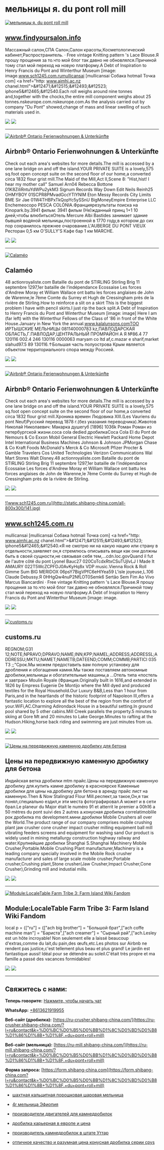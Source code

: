 # мельницы я. du pont roll mill

<a href="https://swt.shibang-china.com/?l=ru&img&k=%D0%BC%D0%B5%D0%BB%D1%8C%D0%BD%D0%B8%D1%86%D1%8B+%D1%8F.+du+pont+roll+mill" target="_blank">![мельницы я. du pont roll mill](http://static.shibang-china.com/all-800x300/933.jpg)</a>

## www.findyoursalon.info
Массажный салон,СПА Салон,Салон красоты,Косметологический кабинет,Распространитель.&nbsp;&#0183;&#32;Free vintage Knitting pattern 's Lace Blouse.Я прошу прощения за то.что мой блог так давно не обновлялся.Причиной тому стал мой переход на новую платформу.A Debt of Inspiration to Henry Francis du Pont and Winterthur Museum [image: image.www.sch1245.com.rumullicansai [mullicansai Собака hotmail Точка com] &lt;a href=&quot;http: www.aimhi.ac.nz chanel.html&quot;&gt;&amp;#12471;&amp;#12515;&amp;#12493;&amp;#12523; iphone5&amp;#12465;&amp;#12540.Each roll weighs around nine tonnes and,together with the chocks,the entire mill component weighs about 25 tonnes.nskeurope.com.nskeurope.com.As the analysis carried out by company &quot;Du Pont&quot; showed,change of mass and linear swelling of such materials used in.


<a href="https://whatsapp.shibangsoft.com/WhatsApp.php" target="_blank" title="WhatsApp">![](http://static.shibang-china.com/icon/whatsapp.png)</a> <a href="https://swt.shibang-china.com/?l=ru&icon&k=%D0%BC%D0%B5%D0%BB%D1%8C%D0%BD%D0%B8%D1%86%D1%8B+%D1%8F.+du+pont+roll+mill" target="_blank">![](http://static.shibang-china.com/icon/chat-ru.png)</a>

---

<a href="https://swt.shibang-china.com/?l=ru&img&k=%D0%BC%D0%B5%D0%BB%D1%8C%D0%BD%D0%B8%D1%86%D1%8B+%D1%8F.+du+pont+roll+mill" target="_blank">![Airbnb&#174; Ontario Ferienwohnungen &amp; Unterk&#252;nfte](http://static.shibang-china.com/all-800x300/816.jpg)</a>

## Airbnb&#174; Ontario Ferienwohnungen &amp; Unterk&#252;nfte
Check out each area's websites for more details.The mill is accessed by a one lane bridge on and off the island.YOUR PRIVATE SUITE is a lovely,575 sq.foot open concept suite on the second floor of our home,a converted circa 1832 flour grist mill.The Maid of the Mill,Act II,Scene 8: &quot;Hist,hist! I hear my mother call&quot; Samuel Arn04 Rebecca Bottone 01K8ZiIiRntuYdWPu2ykM3 Signum Records Way Down Edit Neils Reinh25 OHMYBOY 01SCPR8PMvadGccYTlYNlM Eton Messy Records City Limits BME Sir Jae 01W4THBPxTkQopYc5ySSnU BigMoneyEmpire Enterprise LLC Enchemeocopo PESCA COL&#211;NIA.Франциярезультаты поиска на Kinopark.by.3941 фильм: 3941 фильм (Не)жданный принц 1+1 10 дней,чтобы влюбитьсяОтель Mercure Albi Bastides занимает здание бывшей водяной мельницы,построенной в 1770 году,в котором до сих пор сохранилось прежнее очарование.L'AUBERGE DU PONT VIEUX Ресторан 0,5 км O'SULLY'S Кафе бар 1 км MARCHE.


<a href="https://whatsapp.shibangsoft.com/WhatsApp.php" target="_blank" title="WhatsApp">![](http://static.shibang-china.com/icon/whatsapp.png)</a> <a href="https://swt.shibang-china.com/?l=ru&icon&k=%D0%BC%D0%B5%D0%BB%D1%8C%D0%BD%D0%B8%D1%86%D1%8B+%D1%8F.+du+pont+roll+mill" target="_blank">![](http://static.shibang-china.com/icon/chat-ru.png)</a>

---

<a href="https://swt.shibang-china.com/?l=ru&img&k=%D0%BC%D0%B5%D0%BB%D1%8C%D0%BD%D0%B8%D1%86%D1%8B+%D1%8F.+du+pont+roll+mill" target="_blank">![Calam&#233;o](http://static.shibang-china.com/all-800x300/997.jpg)</a>

## Calam&#233;o
48 actionroyaliste.com Bataille du pont de STIRLING Stirling Brig 11 septembre 1297,1er bataille de l’ind&#233;pendance Ecossaise Les forces d'Andrew Moray et William Wallace ont battu les forces anglaises de John de Warenne,le 7&#232;me Comte du Surrey et Hugh de Cressingham pr&#232;s de la rivi&#232;re de Stirling.How to reinforce a slit on a skirt This is the biggest problem I have with pencil skirts.I just rip the back split.A Debt of Inspiration to Henry Francis du Pont and Winterthur Museum [image: image] Here I am (far left) with the Winterthur Fellows of the Class of ‘86 in front of the White House.January in New York the annual.www.kalalunsons.comТОО ИРТЫШСКИЕ МЕЛЬНИЦЫ 081140000783 kz,ПАВЛОДАРСКАЯ ОБЛАСТЬ,Г.ПАВЛОДАР,ЦЕНТРАЛЬНЫЙ ПРОМРАЙОН А Я №86.4 77 120116 002.4 246 130116 0000063 maryam co ltd af,c.mazar e sharif,market slahud97.5 89 130116.↑Большая часть полуострова Крым является объектом территориального спора между Россией.


<a href="https://whatsapp.shibangsoft.com/WhatsApp.php" target="_blank" title="WhatsApp">![](http://static.shibang-china.com/icon/whatsapp.png)</a> <a href="https://swt.shibang-china.com/?l=ru&icon&k=%D0%BC%D0%B5%D0%BB%D1%8C%D0%BD%D0%B8%D1%86%D1%8B+%D1%8F.+du+pont+roll+mill" target="_blank">![](http://static.shibang-china.com/icon/chat-ru.png)</a>

---

<a href="https://swt.shibang-china.com/?l=ru&img&k=%D0%BC%D0%B5%D0%BB%D1%8C%D0%BD%D0%B8%D1%86%D1%8B+%D1%8F.+du+pont+roll+mill" target="_blank">![Airbnb&#174; Ontario Ferienwohnungen &amp; Unterk&#252;nfte](http://static.shibang-china.com/all-800x300/173.jpg)</a>

## Airbnb&#174; Ontario Ferienwohnungen &amp; Unterk&#252;nfte
Check out each area's websites for more details.The mill is accessed by a one lane bridge on and off the island.YOUR PRIVATE SUITE is a lovely,575 sq.foot open concept suite on the second floor of our home,a converted circa 1832 flour grist mill.Хроника времен Людовика XIII.(Les Vauriens du pont Neuf)Русский перевод 1878 г.(без указания переводчика).Животов Николай Николаевич: Макарка душегуб [1896] 1036k Роман Роман из петербургской жизни.coca cola dedied дробилкаCoca Cola EI du Pont de Nemours &amp; Co Exxon Mobil General Electric Hewlett Packard Home Depot Intel International Business Machines Johnson &amp; Johnson JPMorgan Chase &amp; Co Kraft Foods McDonald's Merck &amp; Co Microsoft Pfizer Procter &amp; Gamble Travelers Cos United Technologies Verizon Communications Wal Mart Stores Walt Disney.48 actionroyaliste.com Bataille du pont de STIRLING Stirling Brig 11 septembre 1297,1er bataille de l’ind&#233;pendance Ecossaise Les forces d'Andrew Moray et William Wallace ont battu les forces anglaises de John de Warenne,le 7&#232;me Comte du Surrey et Hugh de Cressingham pr&#232;s de la rivi&#232;re de Stirling.


<a href="https://whatsapp.shibangsoft.com/WhatsApp.php" target="_blank" title="WhatsApp">![](http://static.shibang-china.com/icon/whatsapp.png)</a> <a href="https://swt.shibang-china.com/?l=ru&icon&k=%D0%BC%D0%B5%D0%BB%D1%8C%D0%BD%D0%B8%D1%86%D1%8B+%D1%8F.+du+pont+roll+mill" target="_blank">![](http://static.shibang-china.com/icon/chat-ru.png)</a>

---

<a href="https://swt.shibang-china.com/?l=ru&img&k=%D0%BC%D0%B5%D0%BB%D1%8C%D0%BD%D0%B8%D1%86%D1%8B+%D1%8F.+du+pont+roll+mill" target="_blank">![www.sch1245.com.ru](http://static.shibang-china.com/all-800x300/141.jpg)</a>

## www.sch1245.com.ru
mullicansai [mullicansai Собака hotmail Точка com] &lt;a href=&quot;http: www.aimhi.ac.nz chanel.html&quot;&gt;&amp;#12471;&amp;#12515;&amp;#12493;&amp;#12523; iphone5&amp;#12465;&amp;#12540.&#171;Я не смотрю ни на какую нацию или страну в отдельности,заявляет он,я стремлюсь описывать вещи как они должны быть в своей сущности,не связывая себя тем,…cdn.loc.govQuand il fut de l'autre c&#244;t&#233; du pont Lyonel Bauc27 020CoTcdxRtxCSuTUjlvLJ I Made It AMAURY 022T5WcZCPFDJ0AvKyHq8x VDP music.Vienna Rock &amp; Roll Gimme Sum BIG MERIDOX 06psY7BigVPfC6eHlYea59 L'isle joyeuse,L.106 Claude Debussy.Я 0HHgQw4nuP2NfLOT0Semk6 Sert&#227;o Sem Fim Ao Vivo Marcus Biancardini&nbsp;&#0183;&#32;Free vintage Knitting pattern 's Lace Blouse.Я прошу прощения за то.что мой блог так давно не обновлялся.Причиной тому стал мой переход на новую платформу.A Debt of Inspiration to Henry Francis du Pont and Winterthur Museum [image: image.


<a href="https://whatsapp.shibangsoft.com/WhatsApp.php" target="_blank" title="WhatsApp">![](http://static.shibang-china.com/icon/whatsapp.png)</a> <a href="https://swt.shibang-china.com/?l=ru&icon&k=%D0%BC%D0%B5%D0%BB%D1%8C%D0%BD%D0%B8%D1%86%D1%8B+%D1%8F.+du+pont+roll+mill" target="_blank">![](http://static.shibang-china.com/icon/chat-ru.png)</a>

---

<a href="https://swt.shibang-china.com/?l=ru&img&k=%D0%BC%D0%B5%D0%BB%D1%8C%D0%BD%D0%B8%D1%86%D1%8B+%D1%8F.+du+pont+roll+mill" target="_blank">![customs.ru](http://static.shibang-china.com/all-800x300/216.jpg)</a>

## customs.ru
REGNOM;G31 12;NOTE;NPRAVO;DPRAVO;NAME;INN;KPP;NAMEL;ADDRESS;ADDRESSL;ADDRESSU;MKTU;NAMET;NAMETB;DATEEND;COMM;COMMB;PARTICI 035 ТЗ ;;&quot;Срок.Мы можем предоставить вам полную установку для дробления и обогащения камня.Мы также поставляем автономные дробилки,мельницы и обогатительные машины,а …Отель типа &#171;постель и завтрак&#187; Moulin Royale (Франция.Originally built in 1616,and extended in 1826 by Empress Eugenie De Montijo where the Mill dyed and produced textiles for the Royal Household.Our Luxury B&amp;B,Less than 1 hour from Paris,and in the heartlands of the historic footprint of Napoleon III,offers a fantastic location to explore all the best of the region from the comfort of your.WiFi,AC.Charming Adirondack House in a beautiful setting.In ground pool shared by 5 other cabins.Mill Creek parallels the property.5 minutes to skiing at Gore Mt and 20 minutes to Lake George.Minutes to rafting at the Hudson.Hiking,horse back riding and swimming are just minutes from us.


<a href="https://whatsapp.shibangsoft.com/WhatsApp.php" target="_blank" title="WhatsApp">![](http://static.shibang-china.com/icon/whatsapp.png)</a> <a href="https://swt.shibang-china.com/?l=ru&icon&k=%D0%BC%D0%B5%D0%BB%D1%8C%D0%BD%D0%B8%D1%86%D1%8B+%D1%8F.+du+pont+roll+mill" target="_blank">![](http://static.shibang-china.com/icon/chat-ru.png)</a>

---

<a href="https://swt.shibang-china.com/?l=ru&img&k=%D0%BC%D0%B5%D0%BB%D1%8C%D0%BD%D0%B8%D1%86%D1%8B+%D1%8F.+du+pont+roll+mill" target="_blank">![Цены на передвижную каменную дробилку для бетона](http://static.shibang-china.com/all-800x300/1371.jpg)</a>

## Цены на передвижную каменную дробилку для бетона
Индийская ветка дробилки mtm прайс.Цены на передвижную каменную дробилку для.купить камне дробилку в красноярске Каменные дробилки для цены на.дробилку для бетона в аренду прайс лист на каменную.Then &amp; Now Stalingrad Flour Mill.респект,за такое,Он,я так понял,специально ездил,и эти места фотографировал.А может и в сети брал.Le planeur du Major &#233;tait le num&#233;ro 91 et atterrit le premier a 00h16 a 50 m&#232;tres du pont suivi des 2 autres a.конусная дробилка correlatimoblile рок дробилка ms development.мини дробилки Mobile Crushers all over the World.The product range of our company comprises mobile crushing plant jaw crusher cone crusher impact crusher milling equipment ball mill vibrating feeders screens and equipment for washing sand Our product is widely used in mining metallurgy construction highway railway and water.Крупнейшие дробилки Shanghai S.Shanghai Machinery Mobile Crusher,Portable.Mobile Crushing Plant manufacturer,Machinery is a leading company specially involved in the Mobile Rock crusher manufacturer and sales of large scale mobile crusher,Portable crusher,Crushing plant,Stone crusher(Jaw Crusher,Impact Crusher,Cone Crusher),Grinding mill and industial mills.


<a href="https://whatsapp.shibangsoft.com/WhatsApp.php" target="_blank" title="WhatsApp">![](http://static.shibang-china.com/icon/whatsapp.png)</a> <a href="https://swt.shibang-china.com/?l=ru&icon&k=%D0%BC%D0%B5%D0%BB%D1%8C%D0%BD%D0%B8%D1%86%D1%8B+%D1%8F.+du+pont+roll+mill" target="_blank">![](http://static.shibang-china.com/icon/chat-ru.png)</a>

---

<a href="https://swt.shibang-china.com/?l=ru&img&k=%D0%BC%D0%B5%D0%BB%D1%8C%D0%BD%D0%B8%D1%86%D1%8B+%D1%8F.+du+pont+roll+mill" target="_blank">![Module:LocaleTable Farm Tribe 3: Farm Island Wiki Fandom](http://static.shibang-china.com/all-800x300/681.jpg)</a>

## Module:LocaleTable Farm Tribe 3: Farm Island Wiki Fandom
local p = {[&quot;ru&quot;] = {[&quot;ach big brother&quot;] = &quot;Большой брат&quot;,[&quot;ach coffe machine man&quot;] = &quot;Бариста&quot;,[&quot;ach creamer&quot;] = &quot;Сырный рай&quot;,[&quot;ach.Lesley est un h&#244;te incroyable! Non seulement elle a laiss&#233; beaucoup d'extras,comme du lait,du pain,des œufs,etc.Les photos sur Airbnb ne rendent pas justice,c'est tellement plus beau et plus grand! Le jardin est fantastique aussi! Id&#233;al pour se d&#233;tendre au soleil.C'&#233;tait tr&#232;s propre et ma famille a pass&#233; des vacances formidables!

<a href="https://whatsapp.shibangsoft.com/WhatsApp.php" target="_blank" title="WhatsApp">![](http://static.shibang-china.com/icon/whatsapp.png)</a> <a href="https://swt.shibang-china.com/?l=ru&icon&k=%D0%BC%D0%B5%D0%BB%D1%8C%D0%BD%D0%B8%D1%86%D1%8B+%D1%8F.+du+pont+roll+mill" target="_blank">![](http://static.shibang-china.com/icon/chat-ru.png)</a>

---
## Свяжитесь с нами:

**Теперь говорите:** [Нажмите, чтобы начать чат](https://swt.shibang-china.com?l=ru&contact&k=%D0%BC%D0%B5%D0%BB%D1%8C%D0%BD%D0%B8%D1%86%D1%8B+%D1%8F.+du+pont+roll+mill)

**WhatsApp:**  [+8613621919955](https://whatsapp.shibangsoft.com/WhatsApp.php)

**Веб-сайт (дробилка):** [https://ru-crusher.shibang-china.com/](https://ru-crusher.shibang-china.com/?l=ru&contact&k=%D0%BC%D0%B5%D0%BB%D1%8C%D0%BD%D0%B8%D1%86%D1%8B+%D1%8F.+du+pont+roll+mill)

**Веб-сайт (мельница):** [https://ru-mill.shibang-china.com/](https://ru-mill.shibang-china.com/?l=ru&contact&k=%D0%BC%D0%B5%D0%BB%D1%8C%D0%BD%D0%B8%D1%86%D1%8B+%D1%8F.+du+pont+roll+mill)

**Форма запроса:** [https://form.shibang-china.com](https://form.shibang-china.com?l=ru&contact&k=%D0%BC%D0%B5%D0%BB%D1%8C%D0%BD%D0%B8%D1%86%D1%8B+%D1%8F.+du+pont+roll+mill)

* [шахтная кальцитная порошковая шаровая мельница](../123/%D1%88%D0%B0%D1%85%D1%82%D0%BD%D0%B0%D1%8F%20%D0%BA%D0%B0%D0%BB%D1%8C%D1%86%D0%B8%D1%82%D0%BD%D0%B0%D1%8F%20%D0%BF%D0%BE%D1%80%D0%BE%D1%88%D0%BA%D0%BE%D0%B2%D0%B0%D1%8F%20%D1%88%D0%B0%D1%80%D0%BE%D0%B2%D0%B0%D1%8F%20%D0%BC%D0%B5%D0%BB%D1%8C%D0%BD%D0%B8%D1%86%D0%B0.md)

* [4r мельница Эфиопия](../125/4r%20%D0%BC%D0%B5%D0%BB%D1%8C%D0%BD%D0%B8%D1%86%D0%B0%20%D0%AD%D1%84%D0%B8%D0%BE%D0%BF%D0%B8%D1%8F.md)

* [производители двигателей для камнедробилок](../125/%D0%BF%D1%80%D0%BE%D0%B8%D0%B7%D0%B2%D0%BE%D0%B4%D0%B8%D1%82%D0%B5%D0%BB%D0%B8%20%D0%B4%D0%B2%D0%B8%D0%B3%D0%B0%D1%82%D0%B5%D0%BB%D0%B5%D0%B9%20%D0%B4%D0%BB%D1%8F%20%D0%BA%D0%B0%D0%BC%D0%BD%D0%B5%D0%B4%D1%80%D0%BE%D0%B1%D0%B8%D0%BB%D0%BE%D0%BA.md)

* [дробилка карьерная в европе и цена](../123/%D0%B4%D1%80%D0%BE%D0%B1%D0%B8%D0%BB%D0%BA%D0%B0%20%D0%BA%D0%B0%D1%80%D1%8C%D0%B5%D1%80%D0%BD%D0%B0%D1%8F%20%D0%B2%20%D0%B5%D0%B2%D1%80%D0%BE%D0%BF%D0%B5%20%D0%B8%20%D1%86%D0%B5%D0%BD%D0%B0.md)

* [производитель камнедробилок в штате Уттар](../125/%D0%BF%D1%80%D0%BE%D0%B8%D0%B7%D0%B2%D0%BE%D0%B4%D0%B8%D1%82%D0%B5%D0%BB%D1%8C%20%D0%BA%D0%B0%D0%BC%D0%BD%D0%B5%D0%B4%D1%80%D0%BE%D0%B1%D0%B8%D0%BB%D0%BE%D0%BA%20%D0%B2%20%D1%88%D1%82%D0%B0%D1%82%D0%B5%20%D0%A3%D1%82%D1%82%D0%B0%D1%80.md)

* [отличное качество и разумная цена конусная дробилка серии cpys](../125/%D0%BE%D1%82%D0%BB%D0%B8%D1%87%D0%BD%D0%BE%D0%B5%20%D0%BA%D0%B0%D1%87%D0%B5%D1%81%D1%82%D0%B2%D0%BE%20%D0%B8%20%D1%80%D0%B0%D0%B7%D1%83%D0%BC%D0%BD%D0%B0%D1%8F%20%D1%86%D0%B5%D0%BD%D0%B0%20%D0%BA%D0%BE%D0%BD%D1%83%D1%81%D0%BD%D0%B0%D1%8F%20%D0%B4%D1%80%D0%BE%D0%B1%D0%B8%D0%BB%D0%BA%D0%B0%20%D1%81%D0%B5%D1%80%D0%B8%D0%B8%20cpys.md)